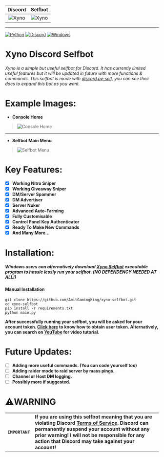 Discord             |  Selfbot
:-------------------------:|:-------------------------:
![Xyno](https://i.imgur.com/FLyU1cP.png "Xyno")  |  ![Xyno](https://i.imgur.com/FQ7Sd6w.png "Xyno")

------------

[![Python](https://img.shields.io/badge/Python-3776AB?style=for-the-badge&logo=python&logoColor=white)](https://www.python.org) [![Discord](	https://img.shields.io/badge/Discord-7289DA?style=for-the-badge&logo=discord&logoColor=white)](https://discord.com/users/377132426599727133) [![Windows](https://img.shields.io/badge/Windows-0078D6?style=for-the-badge&logo=windows&logoColor=white)](https://drive.google.com/file/d/19fDAQXeFr_nhlCiwKERHciZc5qqIVhf-/view?usp=sharing)

# Xyno Discord Selfbot
###### Xyno is a simple but useful selfbot for Discord. It has currently limited useful features but it will be updated in future with more functions & commands. This selfbot is made with [discord.py-self](https://github.com/dolfies/discord.py-self), you can see their docs to expand this bot as you want.

# Example Images:
- **Console Home**

> ![Console Home](https://i.imgur.com/c5xvLwd.png "Console Home")

------------
- **Selfbot Main Menu**

> ![Selfbot Menu](https://i.imgur.com/niy6XRB.png "Selfbot Menu")

# Key Features:

- [x] **Working Nitro Sniper**
- [x] **Working Giveaway Sniper**
- [x] **DM/Server Spammer**
- [x] **DM Advertiser**
- [x] **Server Nuker**
- [x] **Advanced Auto-Farming**
- [x] **Fully Customisable**
- [x] **Control Panel Key Authenticator**
- [x] **Ready To Make New Commands**
- [x] **And Many More...**

# Installation:
##### Windows users can alternatively download [Xyno Selfbot](https://drive.google.com/file/d/19fDAQXeFr_nhlCiwKERHciZc5qqIVhf-/view?usp=sharing) executable program to hassle lessly run your selfbot. (NO DEPENDENCY NEEDED AT ALL!)

#### Manual Installation

```
git clone https://github.com/AmitGamingKing/xyno-selfbot.git
cd xyno-selfbot
pip install -r requirements.txt
python main.py
```

**After successfully running your selfbot, you will be asked for your account token. [Click here](https://github.com/Tyrrrz/DiscordChatExporter/wiki/Obtaining-Token-and-Channel-IDs#how-to-get-a-user-token) to know how to obtain user token. Alternatively, you can search on [YouTube](https://youtube.com) for video tutorial.**

# Future Updates:

- [ ] **Adding more useful commands. (You can code yourself too)**
- [ ] **Adding raider mode to raid server by mass pings.**
- [ ] **Channel or Host DM logging.**
- [ ] **Possibly more if suggested.**

# ⚠️WARNING

| | |
|-|-|
|**`IMPORTANT`** |**If you are using this selfbot meaning that you are violating Discord [Terms of Service](https://support.discord.com/hc/en-us/articles/115002192352-Automated-user-accounts-self-bots). Discord can permanently suspend your account without any prior warning! I will not be responsible for any action that Discord may take against your account!**|
